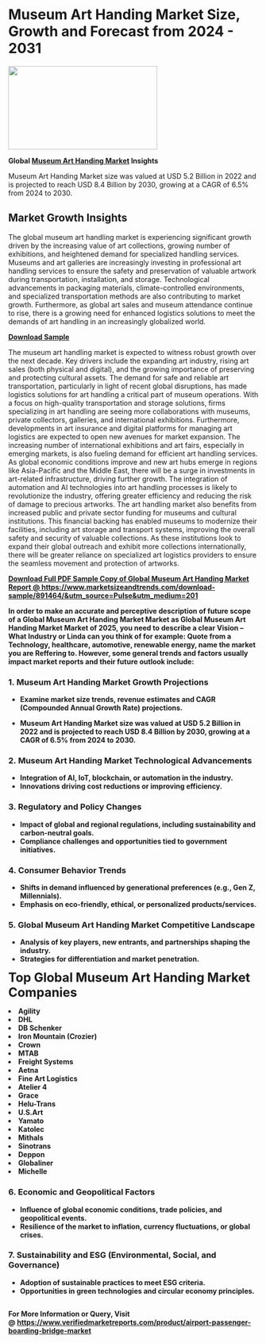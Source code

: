 <H1>Museum Art Handing Market Size, Growth and Forecast from 2024 - 2031</H1><img class="aligncenter size-medium wp-image-584254" src="https://thirdeyenews.in/wp-content/uploads/2024/09/Global-Market-Research-300x168.jpeg" alt="" width="300" height="168" /><p><strong>Global&nbsp;<a href="https://www.marketsizeandtrends.com/download-sample/891464/&amp;utm_source=Pulse&amp;utm_medium=201">Museum Art Handing Market</a> Insights</strong></p><p>Museum Art Handing Market size was valued at USD 5.2 Billion in 2022 and is projected to reach USD 8.4 Billion by 2030, growing at a CAGR of 6.5% from 2024 to 2030.</p><p><h2>Market Growth Insights</h2> <p>The global museum art handling market is experiencing significant growth driven by the increasing value of art collections, growing number of exhibitions, and heightened demand for specialized handling services. Museums and art galleries are increasingly investing in professional art handling services to ensure the safety and preservation of valuable artwork during transportation, installation, and storage. Technological advancements in packaging materials, climate-controlled environments, and specialized transportation methods are also contributing to market growth. Furthermore, as global art sales and museum attendance continue to rise, there is a growing need for enhanced logistics solutions to meet the demands of art handling in an increasingly globalized world.</p> <p><strong><a href="#">Download Sample</a></strong></p> <p>The museum art handling market is expected to witness robust growth over the next decade. Key drivers include the expanding art industry, rising art sales (both physical and digital), and the growing importance of preserving and protecting cultural assets. The demand for safe and reliable art transportation, particularly in light of recent global disruptions, has made logistics solutions for art handling a critical part of museum operations. With a focus on high-quality transportation and storage solutions, firms specializing in art handling are seeing more collaborations with museums, private collectors, galleries, and international exhibitions. Furthermore, developments in art insurance and digital platforms for managing art logistics are expected to open new avenues for market expansion. The increasing number of international exhibitions and art fairs, especially in emerging markets, is also fueling demand for efficient art handling services. As global economic conditions improve and new art hubs emerge in regions like Asia-Pacific and the Middle East, there will be a surge in investments in art-related infrastructure, driving further growth. The integration of automation and AI technologies into art handling processes is likely to revolutionize the industry, offering greater efficiency and reducing the risk of damage to precious artworks. The art handling market also benefits from increased public and private sector funding for museums and cultural institutions. This financial backing has enabled museums to modernize their facilities, including art storage and transport systems, improving the overall safety and security of valuable collections. As these institutions look to expand their global outreach and exhibit more collections internationally, there will be greater reliance on specialized art logistics providers to ensure the seamless movement and protection of artworks. <p><strong><a href="#"></p><p><span class=""><strong>Download Full PDF Sample Copy of Global Museum Art Handing Market Report</strong> @ <a href="https://www.marketsizeandtrends.com/download-sample/891464/&amp;utm_source=Pulse&amp;utm_medium=201" target="_blank">https://www.marketsizeandtrends.com/download-sample/891464/&amp;utm_source=Pulse&amp;utm_medium=201</a></span></p><p>In order to make an accurate and perceptive description of future scope of a Global&nbsp;Museum Art Handing Market Market as Global&nbsp;Museum Art Handing Market Market of 2025, you need to describe a clear Vision &ndash; What Industry or Linda can you think of for example: Quote from a Technology, healthcare, automotive, renewable energy, name the market you are Reffering to. However, some general trends and factors usually impact market reports and their future outlook include:</p><h3>1.&nbsp;<strong>Museum Art Handing Market Growth Projections</strong></h3><ul><li>Examine market size trends, revenue estimates and CAGR (Compounded Annual Growth Rate) projections.</li><li><p>Museum Art Handing Market size was valued at USD 5.2 Billion in 2022 and is projected to reach USD 8.4 Billion by 2030, growing at a CAGR of 6.5% from 2024 to 2030.</p></li></ul><h3>2.&nbsp;<strong>Museum Art Handing Market Technological Advancements</strong></h3><ul><li>Integration of AI, IoT, blockchain, or automation in the industry.</li><li>Innovations driving cost reductions or improving efficiency.</li></ul><h3>3.&nbsp;<strong>Regulatory and Policy Changes</strong></h3><ul><li>Impact of global and regional regulations, including sustainability and carbon-neutral goals.</li><li>Compliance challenges and opportunities tied to government initiatives.</li></ul><h3>4.&nbsp;<strong>Consumer Behavior Trends</strong></h3><ul><li>Shifts in demand influenced by generational preferences (e.g., Gen Z, Millennials).</li><li>Emphasis on eco-friendly, ethical, or personalized products/services.</li></ul><h3>5.&nbsp;<strong>Global Museum Art Handing Market Competitive Landscape</strong></h3><ul><li>Analysis of key players, new entrants, and partnerships shaping the industry.</li><li>Strategies for differentiation and market penetration.</li></ul><p data-pm-slice="1 1 []"><span style="color: inherit; font-family: inherit; font-size: 25px;">Top Global Museum Art Handing Market Companies</span></p><div class="" data-test-id=""><p><li>Agility</li><li> DHL</li><li> DB Schenker</li><li> Iron Mountain (Crozier)</li><li> Crown</li><li> MTAB</li><li> Freight Systems</li><li> Aetna</li><li> Fine Art Logistics</li><li> Atelier 4</li><li> Grace</li><li> Helu-Trans</li><li> U.S.Art</li><li> Yamato</li><li> Katolec</li><li> Mithals</li><li> Sinotrans</li><li> Deppon</li><li> Globaliner</li><li> Michelle</li></p></div><h3>6.&nbsp;<strong>Economic and Geopolitical Factors</strong></h3><ul><li>Influence of global economic conditions, trade policies, and geopolitical events.</li><li>Resilience of the market to inflation, currency fluctuations, or global crises.</li></ul><h3>7.&nbsp;<strong>Sustainability and ESG (Environmental, Social, and Governance)</strong></h3><ul><li>Adoption of sustainable practices to meet ESG criteria.</li><li>Opportunities in green technologies and circular economy principles.</li></ul><h2><strong style="font-size: 14px;">For More Information or Query, Visit @&nbsp;</strong><a style="background-color: #ffffff; font-size: 14px;" href="https://www.marketsizeandtrends.com/report/museum-art-handing-market-/" target="_blank">https://www.verifiedmarketreports.com/product/airport-passenger-boarding-bridge-market</a></h2>
